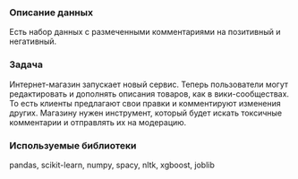 ### Описание данных
Есть набор данных с размеченными комментариями на позитивный и негативный. 

### Задача
Интернет-магазин запускает новый сервис. Теперь пользователи могут редактировать и дополнять описания товаров, как в вики-сообществах. То есть клиенты предлагают свои правки и комментируют изменения других. Магазину нужен инструмент, который будет искать токсичные комментарии и отправлять их на модерацию.

### Используемые библиотеки
pandas, scikit-learn, numpy, spacy, nltk, xgboost, joblib
